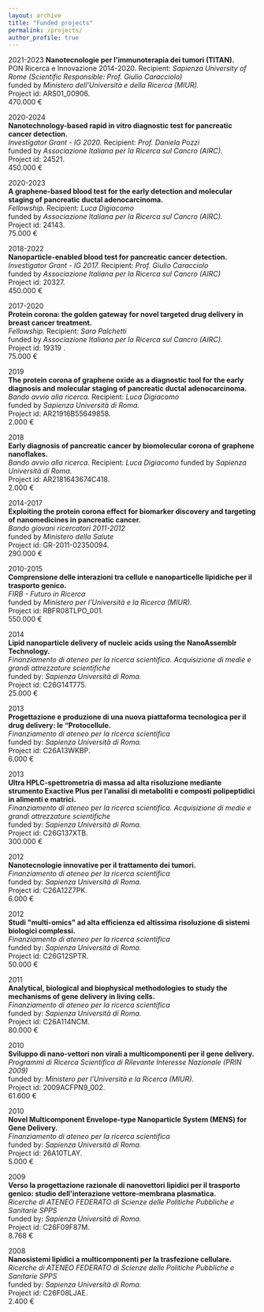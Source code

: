```yaml
---
layout: archive
title: "Funded projects"
permalink: /projects/
author_profile: true
---
```


2021-2023
**Nanotecnologie per l'immunoterapia dei tumori (TITAN).**<br>
PON Ricerca e Innovazione 2014-2020. Recipient: <em>Sapienza University of Rome (Scientific Responsible: Prof. Giulio Caracciolo)</em><br>
funded by <em>Ministero dell'Università e della Ricerca (MIUR).</em><br>
Project id: ARS01_00906. <br>
470.000 € <br>


2020-2024 <br>
**Nanotechnology-based rapid in vitro diagnostic test for pancreatic cancer detection.**<br>
<em>Investigator Grant - IG 2020.</em> Recipient: <em>Prof. Daniela Pozzi</em> <br> funded by
<em>Associazione Italiana per la Ricerca sul Cancro (AIRC).</em><br>
Project id: 24521.	<br>
450.000 € <br>


2020-2023 <br>
**A graphene-based blood test for the early detection and molecular staging of pancreatic ductal adenocarcinoma.**<br>
<em>Fellowship.</em> Recipient: <em>Luca Digiacomo</em> <br> funded by
<em>Associazione Italiana per la Ricerca sul Cancro (AIRC).</em><br>
Project id: 24143.	<br>
75.000 € <br>

2018-2022 <br>
**Nanoparticle-enabled blood test for pancreatic cancer detection.**<br>
<em>Investigator Grant - IG 2017.</em> Recipient: <em>Prof. Giulio Caracciolo</em> <br> funded by
<em>Associazione Italiana per la Ricerca sul Cancro (AIRC)</em><br>
Project id: 20327.	<br>
450.000 € <br>

2017-2020 <br>
**Protein corona: the golden gateway for novel targeted drug delivery in breast cancer treatment.**<br>
<em>Fellowship.</em> Recipient: <em>Sara Palchetti</em> <br> funded by
<em>Associazione Italiana per la Ricerca sul Cancro (AIRC).</em><br>
Project id: 19319 .	<br>
75.000 € <br>

2019 <br>
**The protein corona of graphene oxide as a diagnostic tool for the early diagnosis and molecular staging of pancreatic ductal adenocarcinoma.**<br>
<em>Bando avvio alla ricerca.</em> Recipient: <em>Luca Digiacomo</em> <br> funded by
<em>Sapienza Università di Roma.</em><br>
Project id: AR21916B55649858.	<br>
2.000 € <br>

2018 <br>
**Early diagnosis of pancreatic cancer by biomolecular corona of graphene nanoflakes.** <br>
<em>Bando avvio alla ricerca.</em> Recipient: <em>Luca Digiacomo</em>
funded by <em>Sapienza Università di Roma.</em><br>
Project id: AR2181643674C418. <br>
2.000 € 

2014-2017 <br>
**Exploiting the protein corona effect for biomarker discovery and targeting of nanomedicines in pancreatic cancer.**<br>
<em>Bando giovani ricercatori 2011-2012</em><br> funded by
<em>Ministero della Salute</em><br>
Project id: GR-2011-02350094.<br>
290.000 € <br>

2010-2015<br>
**Comprensione delle interazioni tra cellule e nanoparticelle lipidiche per il trasporto genico.**<br>
<em>FIRB - Futuro in Ricerca</em><br> funded by
<em>Ministero per l’Università e la Ricerca (MIUR).</em><br>
Project id: RBFR08TLPO_001.<br>
550.000 € <br>

2014 <br>
**Lipid nanoparticle delivery of nucleic acids using the NanoAssemblr Technology.**<br>
<em>Finanziamento di ateneo per la ricerca scientifica. Acquisizione di medie e grandi attrezzature scientifiche</em><br>
funded by: <em>Sapienza Università di Roma.</em><br>
Project id: C26G14T775.<br>
25.000 € <br>

2013 <br>
**Progettazione e produzione di una nuova piattaforma tecnologica per il drug delivery: le “Protocellule.**<br>
<em>Finanziamento di ateneo per la ricerca scientifica</em><br>
funded by: <em>Sapienza Università di Roma.</em><br>
Project id: C26A13WKBP.<br>
6.000	€ <br>

2013 <br>
**Ultra HPLC-spettrometria di massa ad alta risoluzione mediante strumento Exactive Plus per l’analisi di metaboliti e composti polipeptidici in alimenti e matrici.**<br>
<em>Finanziamento di ateneo per la ricerca scientifica. Acquisizione di medie e grandi attrezzature scientifiche</em><br>
funded by: <em>Sapienza Università di Roma.</em><br>
Project id: C26G137XTB. <br>
300.000	€ <br>

2012 <br>
**Nanotecnologie innovative per il trattamento dei tumori.** <br>
<em>Finanziamento di ateneo per la ricerca scientifica</em> <br>
funded by: <em>Sapienza Università di Roma.</em><br>
Project id: C26A12Z7PK.<br>
6.000	€ <br>

2012 <br>
**Studi "multi-omics" ad alta efficienza ed altissima risoluzione di sistemi biologici complessi.**<br>
<em>Finanziamento di ateneo per la ricerca scientifica</em><br>
funded by: <em>Sapienza Università di Roma.</em><br>
Project id: C26G12SPTR.	<br>
50.000	€ <br>

2011 <br>
**Analytical, biological and biophysical methodologies to study the mechanisms of gene delivery in living cells.**<br>
<em>Finanziamento di ateneo per la ricerca scientifica</em> <br>
funded by: <em>Sapienza Università di Roma.</em><br>
Project id: C26A114NCM.	<br>
80.000	€ <br>

2010	<br>
**Sviluppo di nano-vettori non virali a multicomponenti per il gene delivery.**<br>
<em>Programmi di Ricerca Scientifica di Rilevante Interesse Nazionale (PRIN 2009)</em><br>
funded by: <em>Ministero per l’Università e la Ricerca (MIUR).</em><br>
Project id: 2009ACFPN9_002.<br>
61.600	€ <br>

2010	<br>
**Novel Multicomponent Envelope-type Nanoparticle System (MENS) for Gene Delivery.**<br>
<em>Finanziamento di ateneo per la ricerca scientifica</em><br>
funded by: <em>Sapienza Università di Roma.</em><br>
Project id: 26A10TLAY.<br>
5.000	€ <br>

2009	<br>
**Verso la progettazione razionale di nanovettori lipidici per il trasporto genico: studio dell'interazione vettore-membrana plasmatica.**<br>
<em>Ricerche di ATENEO FEDERATO di Scienze delle Politiche Pubbliche e Sanitarie SPPS</em><br>
funded by: <em>Sapienza Università di Roma.</em><br>
Project id: C26F09F87M.<br>	
8.768	€ <br>

2008	<br>
**Nanosistemi lipidici a multicomponenti per la trasfezione cellulare.**<br>
<em>Ricerche di ATENEO FEDERATO di Scienze delle Politiche Pubbliche e Sanitarie SPPS</em><br>
funded by: <em>Sapienza Università di Roma.</em><br>
Project id: C26F08LJAE.<br>	
2.400	€ <br>


